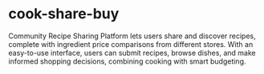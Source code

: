 # cook-share-buy
Community Recipe Sharing Platform lets users share and discover recipes, complete with ingredient price comparisons from different stores. With an easy-to-use interface, users can submit recipes, browse dishes, and make informed shopping decisions, combining cooking with smart budgeting.
